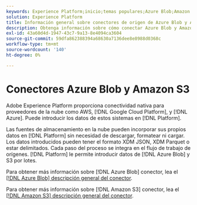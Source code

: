 ```yaml
---
keywords: Experience Platform;inicio;temas populares;Azure Blob;Amazon S3;blob;Blob;S3;s3
solution: Experience Platform
title: Información general sobre conectores de origen de Azure Blob y Amazon S3
description: Obtenga información sobre cómo conectar Azure Blob y Amazon S3 a Adobe Experience Platform mediante API o la interfaz de usuario.
exl-id: 43a60d4d-1947-43c7-9a13-8e4094ca3604
source-git-commit: 59dfa862388394a68630a7136dee8e8988d0368c
workflow-type: tm+mt
source-wordcount: '140'
ht-degree: 0%

---
```


# Conectores Azure Blob y Amazon S3

Adobe Experience Platform proporciona conectividad nativa para proveedores de la nube como AWS, [!DNL Google Cloud Platform], y [!DNL Azure]. Puede introducir los datos de estos sistemas en [!DNL Platform].

Las fuentes de almacenamiento en la nube pueden incorporar sus propios datos en [!DNL Platform] sin necesidad de descargar, formatear ni cargar. Los datos introducidos pueden tener el formato XDM JSON, XDM Parquet o estar delimitados. Cada paso del proceso se integra en el flujo de trabajo de orígenes. [!DNL Platform] le permite introducir datos de [!DNL Azure Blob] y S3 por lotes.

Para obtener más información sobre [!DNL Azure Blob] conector, lea el [[!DNL Azure Blob] descripción general del conector](./blob.md).

Para obtener más información sobre [!DNL Amazon S3] conector, lea el [[!DNL Amazon S3] descripción general del conector](./s3.md).
